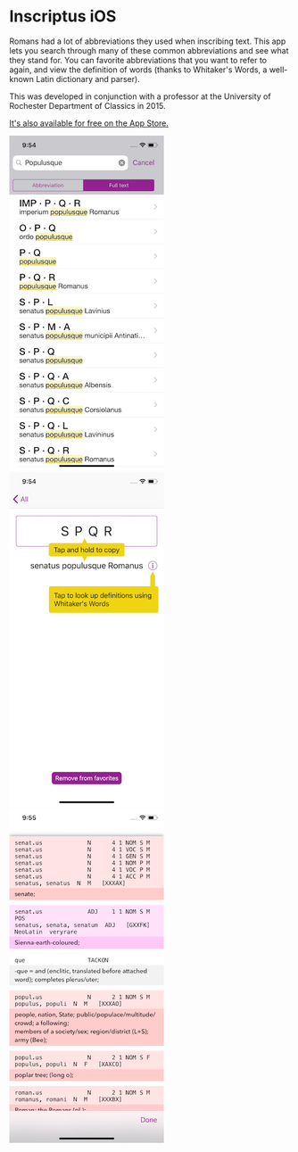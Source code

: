 #  Inscriptus iOS

Romans had a lot of abbreviations they used when inscribing text. This app lets you search through many of these common abbreviations and see what they stand for. You can favorite abbreviations that you want to refer to again, and view the definition of words (thanks to Whitaker's Words, a well-known Latin dictionary and parser).

This was developed in conjunction with a professor at the University of Rochester Department of Classics in 2015.

[It's also available for free on the App Store.](https://itunes.apple.com/us/app/inscriptus/id995710706?ls=1&mt=8)

![screenshot 1](screenshots/screen1.png)
![screenshot 2](screenshots/screen2.png)
![screenshot 3](screenshots/screen3.png)
